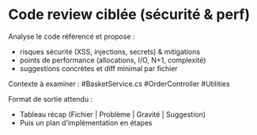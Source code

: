 # Code review ciblée (sécurité & perf)

Analyse le code référencé et propose :
- risques sécurité (XSS, injections, secrets) & mitigations
- points de performance (allocations, I/O, N+1, complexité)
- suggestions concrètes et diff minimal par fichier

Contexte à examiner : #BasketService.cs #OrderController #Utilities

Format de sortie attendu :
- Tableau récap (Fichier | Problème | Gravité | Suggestion)
- Puis un plan d’implémentation en étapes
